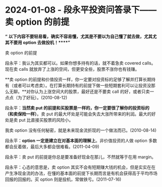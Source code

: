 # 2024-01-08 - 段永平投资问答录下——卖 option 的前提

**“** **以下内容不要轻易看，确实不容易懂，尤其是不要以为自己懂了就去做，尤其尤其不要用 option 去做投机！****”**

卖 option 的前提

段永平：我认为其实都可以。如果你想多持有的话，就不着急卖 covered calls。现在卖 calls 就放弃了上涨的空间，但更安全些，股票不涨你也有钱赚。

**卖 option 的前提和价值投资一样，你一定要对投资标的足够了解并打算长期持有（或者可以考虑卖）。在打算长期持有的前提下做一些短期套利可以让投资没那么无聊。**对你认为上涨空间大的股票，最好还是不要卖 call 的好，或者只卖一点点（为了好玩）。(2010-08-12)

段永平：**当然卖 put 的前提和买股票是一样的，你一定要很了解你的投资标的（和卖保险一样）**。卖 put 的最大坏处是可能会失去大涨所带来的利润。最大的好处是卖 put 比直接买股票的风险小。

我卖 option 没有任何秘密，就是未来现金流折现的一个做法而已。(2010-08-14)

段永平：**option 一定是建立在对基本面的理解上**。非价值投资的人做 option 多数都会反着做，最后大多都会很难看。(2011-04-09)

段永平：卖 put 的前提是你总是要准备好现金在那儿，不然就等于在用 margin。

段永平：心态的意思是，卖 option 其实不会有短期赚大钱的机会，但是实实在在产生净现金流的办法，在懂的基本面的前提下长期而言是有机会获得高于平均市场回报的回报的。买 option 则是投机，常做铁亏。(2011-07-16)